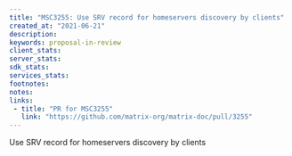 ```yaml
---
title: "MSC3255: Use SRV record for homeservers discovery by clients"
created_at: "2021-06-21"
description:
keywords: proposal-in-review
client_stats:
server_stats:
sdk_stats:
services_stats:
footnotes:
notes:
links:
 - title: "PR for MSC3255"
   link: "https://github.com/matrix-org/matrix-doc/pull/3255"
---
```

Use SRV record for homeservers discovery by clients
